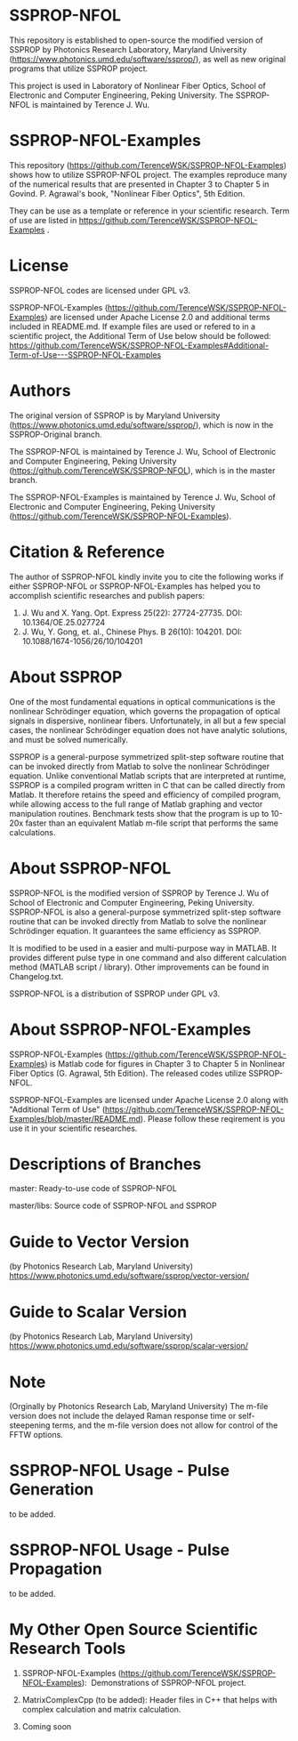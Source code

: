 # SSPROP-NFOL
This repository is established to open-source the modified version of SSPROP by Photonics Research Laboratory, Maryland University (https://www.photonics.umd.edu/software/ssprop/), as well as new original programs that utilize SSPROP project. 

This project is used in Laboratory of Nonlinear Fiber Optics, School of Electronic and Computer Engineering, Peking University. The SSPROP-NFOL is maintained by Terence J. Wu.

# SSPROP-NFOL-Examples
This repository (https://github.com/TerenceWSK/SSPROP-NFOL-Examples) shows how to utilize SSPROP-NFOL project. The examples reproduce many of the numerical results that are presented in Chapter 3 to Chapter 5 in Govind. P. Agrawal's book, "Nonlinear Fiber Optics", 5th Edition.

They can be use as a template or reference in your scientific research. Term of use are listed in https://github.com/TerenceWSK/SSPROP-NFOL-Examples .

# License
SSPROP-NFOL codes are licensed under GPL v3.

SSPROP-NFOL-Examples (https://github.com/TerenceWSK/SSPROP-NFOL-Examples) are licensed under Apache License 2.0 and additional terms included in README.md. If example files are used or refered to in a scientific project, the Additional Term of Use below should be followed: https://github.com/TerenceWSK/SSPROP-NFOL-Examples#Additional-Term-of-Use---SSPROP-NFOL-Examples

# Authors
The original version of SSPROP is by Maryland University (https://www.photonics.umd.edu/software/ssprop/), which is now in the SSPROP-Original branch.

The SSPROP-NFOL is maintained by Terence J. Wu, School of Electronic and Computer Engineering, Peking University (https://github.com/TerenceWSK/SSPROP-NFOL), which is in the master branch.

The SSPROP-NFOL-Examples is maintained by Terence J. Wu, School of Electronic and Computer Engineering, Peking University (https://github.com/TerenceWSK/SSPROP-NFOL-Examples).

# Citation & Reference
The author of SSPROP-NFOL kindly invite you to cite the following works if either SSPROP-NFOL or SSPROP-NFOL-Examples has helped you to accomplish scientific researches and publish papers:
1. J. Wu and X. Yang. Opt. Express 25(22): 27724-27735. DOI: 10.1364/OE.25.027724
2. J. Wu, Y. Gong, et. al., Chinese Phys. B 26(10): 104201. DOI: 10.1088/1674-1056/26/10/104201

# About SSPROP
One of the most fundamental equations in optical communications is the nonlinear Schrödinger equation, which governs the propagation of optical signals in dispersive, nonlinear fibers. Unfortunately, in all but a few special cases, the nonlinear Schrödinger equation does not have analytic solutions, and must be solved numerically.

SSPROP is a general-purpose symmetrized split-step software routine that can be invoked directly from Matlab to solve the nonlinear Schrödinger equation. Unlike conventional Matlab scripts that are interpreted at runtime, SSPROP is a compiled program written in C that can be called directly from Matlab. It therefore retains the speed and efficiency of compiled program, while allowing access to the full range of Matlab graphing and vector manipulation routines. Benchmark tests show that the program is up to 10-20x faster than an equivalent Matlab m-file script that performs the same calculations.

# About SSPROP-NFOL
SSPROP-NFOL is the modified version of SSPROP by Terence J. Wu of School of Electronic and Computer Engineering, Peking University. SSPROP-NFOL is also a general-purpose symmetrized split-step software routine that can be invoked directly from Matlab to solve the nonlinear Schrödinger equation. It guarantees the same efficiency as SSPROP.

It is modified to be used in a easier and multi-purpose way in MATLAB. It provides different pulse type in one command and also different calculation method (MATLAB script / library). Other improvements can be found in Changelog.txt.

SSPROP-NFOL is a distribution of SSPROP under GPL v3.

# About SSPROP-NFOL-Examples
SSPROP-NFOL-Examples (https://github.com/TerenceWSK/SSPROP-NFOL-Examples) is Matlab code for figures in Chapter 3 to Chapter 5 in Nonlinear Fiber Optics (G. Agrawal, 5th Edition). The released codes utilize SSPROP-NFOL.

SSPROP-NFOL-Examples are licensed under Apache License 2.0 along with "Additional Term of Use" (https://github.com/TerenceWSK/SSPROP-NFOL-Examples/blob/master/README.md). Please follow these reqirement is you use it in your scientific researches.

# Descriptions of Branches
master: Ready-to-use code of SSPROP-NFOL

master/libs: Source code of SSPROP-NFOL and SSPROP

# Guide to Vector Version 
(by Photonics Research Lab, Maryland University)
https://www.photonics.umd.edu/software/ssprop/vector-version/

# Guide to Scalar Version 
(by Photonics Research Lab, Maryland University)
https://www.photonics.umd.edu/software/ssprop/scalar-version/

# Note 
(Orginally by Photonics Research Lab, Maryland University)
The m-file version does not include the delayed Raman response time or self-steepening terms, and the m-file version does not allow for control of the FFTW options.

# SSPROP-NFOL Usage - Pulse Generation
to be added.

# SSPROP-NFOL Usage - Pulse Propagation
to be added.

# My Other Open Source Scientific Research Tools

1) SSPROP-NFOL-Examples (https://github.com/TerenceWSK/SSPROP-NFOL-Examples):  Demonstrations of SSPROP-NFOL project.

2) MatrixComplexCpp (to be added): Header files in C++ that helps with complex calculation and matrix calculation.

3) Coming soon
